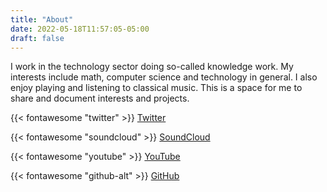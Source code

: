 ```yaml
---
title: "About"
date: 2022-05-18T11:57:05-05:00
draft: false
---
```

I work in the technology sector doing so-called knowledge work.
My interests include math, computer science and technology in general.
I also enjoy playing and listening to classical music.
This is a space for me to share and document interests and projects.

{{< fontawesome "twitter" >}} [Twitter](https://twitter.com/adrochoa)

{{< fontawesome "soundcloud" >}} [SoundCloud](https://soundcloud.com/)

{{< fontawesome "youtube" >}} [YouTube](https://youtube.com)

{{< fontawesome "github-alt" >}} [GitHub](https://github.com/adrochoa)
